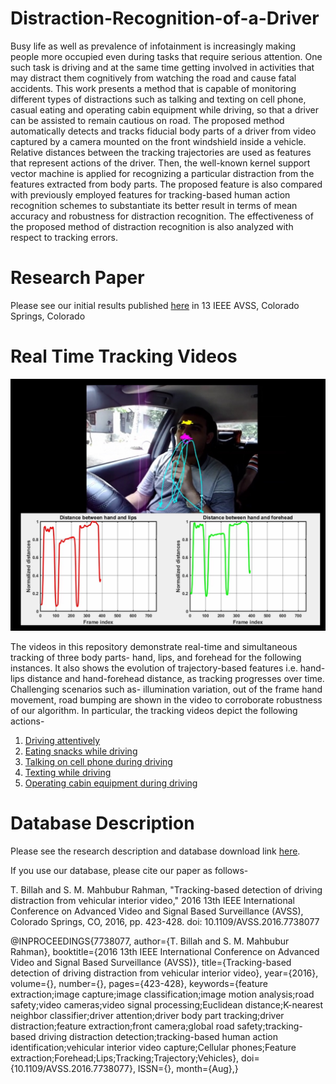 # Distraction-Recognition-of-a-Driver

Busy life as well as prevalence of infotainment is increasingly making people more occupied even during tasks that require serious attention. One such task is driving and at the same time getting involved in activities that may distract them cognitively from watching the road and cause fatal accidents. This work presents a method that is capable of monitoring different types of distractions such as talking and texting on cell phone, casual eating and operating cabin equipment while driving, so that a driver can be assisted to remain cautious on road. The proposed method automatically detects and tracks fiducial body parts of a driver from video captured by a camera mounted on the front windshield inside a vehicle. Relative distances between the tracking trajectories are used as features that represent
actions of the driver. Then, the well-known kernel support vector machine is applied for recognizing a particular distraction from the features extracted from body parts. The proposed feature is also compared with previously employed features for tracking-based human action recognition schemes to substantiate its better result in terms of mean accuracy and robustness for distraction recognition. The effectiveness of the proposed method of distraction recognition is also analyzed with respect to tracking errors.

# Research Paper

Please see our initial results published [here](http://ieeexplore.ieee.org/document/7738077/) in 13 IEEE AVSS, Colorado Springs, Colorado

# Real Time Tracking Videos

<p align="center">
  <img src="https://github.com/tashrifbillah/Distraction-Recognition-of-a-Driver/blob/master/Tracking_Figure.png">
</p>

The videos in this repository demonstrate real-time and simultaneous tracking of three body parts- hand, lips, and forehead for the following instances. It also shows the evolution of trajectory-based features i.e. hand-lips distance and hand-forehead distance, as tracking progresses over time. Challenging scenarios such as- illumination variation, out of the frame hand movement, road bumping are shown in the video to corroborate robustness of our algorithm. In particular, the tracking videos depict the following actions-

1. [Driving attentively](https://github.com/tashrifbillah/Distraction-Recognition-of-a-Driver/blob/master/Attentive_high_res.mp4)
2. [Eating snacks while driving](https://github.com/tashrifbillah/Distraction-Recognition-of-a-Driver/blob/master/Eating_high_res.mp4)
3. [Talking on cell phone during driving](https://github.com/tashrifbillah/Distraction-Recognition-of-a-Driver/blob/master/Cell_phone_high_res.mp4)
4. [Texting while driving](https://github.com/tashrifbillah/Distraction-Recognition-of-a-Driver/blob/master/Texting_high_res.mp4)
5. [Operating cabin equipment during driving](https://github.com/tashrifbillah/Distraction-Recognition-of-a-Driver/blob/master/Inattentive_high_res.mp4)


# Database Description

Please see the research description and database download link [here](http://teacher.buet.ac.bd/mahbubur/resources/ebdd_database.htm).

If you use our database, please cite our paper as follows-

T. Billah and S. M. Mahbubur Rahman, "Tracking-based detection of driving distraction from vehicular interior video," 2016 13th IEEE International Conference on Advanced Video and Signal Based Surveillance (AVSS), Colorado Springs, CO, 2016, pp. 423-428.
doi: 10.1109/AVSS.2016.7738077

@INPROCEEDINGS{7738077, 
author={T. Billah and S. M. Mahbubur Rahman}, 
booktitle={2016 13th IEEE International Conference on Advanced Video and Signal Based Surveillance (AVSS)}, 
title={Tracking-based detection of driving distraction from vehicular interior video}, 
year={2016}, 
volume={}, 
number={}, 
pages={423-428}, 
keywords={feature extraction;image capture;image classification;image motion analysis;road safety;video cameras;video signal processing;Euclidean distance;K-nearest neighbor classifier;driver attention;driver body part tracking;driver distraction;feature extraction;front camera;global road safety;tracking-based driving distraction detection;tracking-based human action identification;vehicular interior video capture;Cellular phones;Feature extraction;Forehead;Lips;Tracking;Trajectory;Vehicles}, 
doi={10.1109/AVSS.2016.7738077}, 
ISSN={}, 
month={Aug},}

